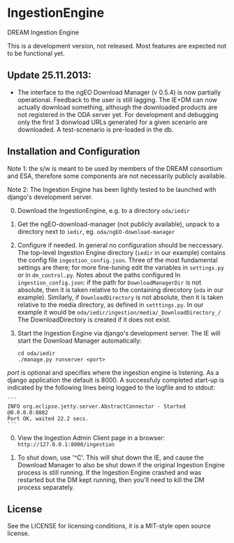 IngestionEngine
===============

DREAM Ingestion Engine

This is a development version, not released.
Most features are expected not to be functional yet.

## Update 25.11.2013:

*  The interface to the ngEO Download Manager (v 0.5.4) is now partially
operational. Feedback to the user is still lagging. The IE+DM can now
actually download something, although the downloaded products are not
registered in the ODA server yet. For development and debugging only
the first 3 donwload URLs generated for a given scenario are downloaded.
A test-scnenario is pre-loaded in the db.

## Installation and Configuration
Note 1: the s/w is meant to be used by members of the DREAM consortium 
and ESA, therefore some components are not necessarily publicly available.

Note 2: The Ingestion Engine has been lightly tested to be
launched with django's development server.

0. Download the IngestionEngine, e.g. to a directory `oda/iedir`
0. Get the ngEO-download-manager (not publicly available), 
unpack to a directory next to `iedir`, eg. `oda/ngEO-download-manager`
0. Configure if needed. In general no configuration should be neccessary.
 The top-level Ingestion Engine directory 
(`iedir` in our example) contains the config file `ingestion_config.json`.
Three of the most fundamental settings are there; for more fine-tuning 
edit the variables in `settings.py` or in `dm_control.py`. 
Notes about the paths configured In `ingestion_config.json`: if
the path for `DownloadManagerDir` 
is not absolute, then it is taken relative 
to the containing direcotory (`oda` in our example). Similarly, 
if `DownloadDirectory` is not absolute, then it is taken relative 
to the media directory, as defined in `setttings.py`.  In our example
it would be `oda/iedir/ingestion/media/_DownloadDirectory_/`  The
DownloadDirectory is created if it does not exist.
0. Start the Ingestion Engine via django's development server. The IE
 will start the Download Manager automatically:

    ```
    cd oda/iedir
    ./manage.py runserver <port>
    ```
_port_ is optional and specifies where the ingestion engine is listening.
As a django application the default is 8000.
A successfuly completed start-up is indicated by the following lines
being logged to the logfile and to stdout:

    ```
    INFO org.eclipse.jetty.server.AbstractConnector - Started @0.0.0.0:8082
    Port OK, waited 22.2 secs.
    ```

0. View the Ingestion Admin Client page in a browser:
    `http://127.0.0.1:8000/ingestion`

0. To shut down, use '^C'.  This will shut down the IE, and cause the
Download Manager to also be shut down if the original Ingestion Engine 
process is still running. If the Ingestion Engine crashed and was 
restarted but the DM kept running, then you'll need to kill the DM 
process separately.

## License

See the LICENSE for licensing conditions, it is a MIT-style open
source license.
